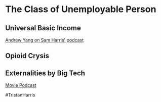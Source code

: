 # The Class of Unemployable Person
## Universal Basic Income
[Andrew Yang on Sam Harris' podcast](https://www.samharris.org/podcasts/making-sense-episodes/202-may-11-2020)

## Opioid Crysis
## Externalities by Big Tech
[Movie ](https://en.wikipedia.org/wiki/The_Social_Dilemma)
[Podcast](https://www.humanetech.com/podcast)

#TristanHarris
